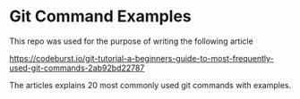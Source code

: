 # Git Command Examples
This repo was used for the purpose of writing the following article 

https://codeburst.io/git-tutorial-a-beginners-guide-to-most-frequently-used-git-commands-2ab92bd22787

The articles explains 20 most commonly used git commands with examples.
